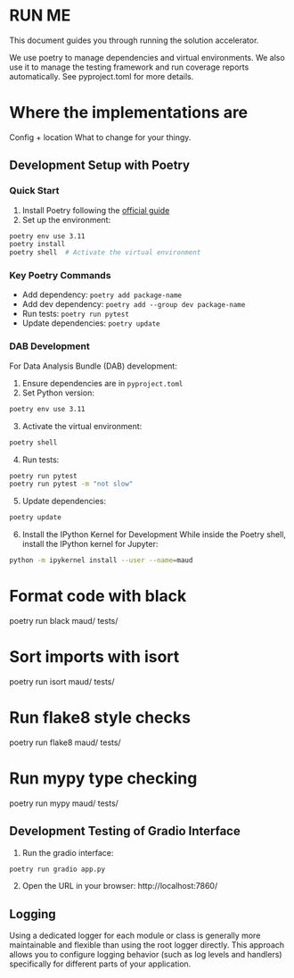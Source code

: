 # RUN ME

This document guides you through running the solution accelerator.

We use poetry to manage dependencies and virtual environments. We also use it to manage the testing framework and run coverage reports automatically. See pyproject.toml for more details.

# Where the implementations are

Config + location
What to change for your thingy.


## Development Setup with Poetry

### Quick Start

1. Install Poetry following the [official guide](https://python-poetry.org/docs/#installation)
2. Set up the environment:
```bash
poetry env use 3.11
poetry install
poetry shell  # Activate the virtual environment
```

### Key Poetry Commands

- Add dependency: `poetry add package-name`
- Add dev dependency: `poetry add --group dev package-name`
- Run tests: `poetry run pytest`
- Update dependencies: `poetry update`

### DAB Development

For Data Analysis Bundle (DAB) development:

1. Ensure dependencies are in `pyproject.toml`
2. Set Python version:
```bash
poetry env use 3.11
```

3. Activate the virtual environment:
```bash
poetry shell
```

4. Run tests:
```bash
poetry run pytest
poetry run pytest -m "not slow"
```

5. Update dependencies:
```bash
poetry update
```

6. Install the IPython Kernel for Development
While inside the Poetry shell, install the IPython kernel for Jupyter:
```bash 
python -m ipykernel install --user --name=maud
```

# Format code with black
poetry run black maud/ tests/

# Sort imports with isort
poetry run isort maud/ tests/

# Run flake8 style checks
poetry run flake8 maud/ tests/

# Run mypy type checking
poetry run mypy maud/ tests/

## Development Testing of Gradio Interface

1. Run the gradio interface:
```bash
poetry run gradio app.py
```

2. Open the URL in your browser: http://localhost:7860/

## Logging

Using a dedicated logger for each module or class is generally more maintainable and flexible than using the root logger directly. This approach allows you to configure logging behavior (such as log levels and handlers) specifically for different parts of your application. 
